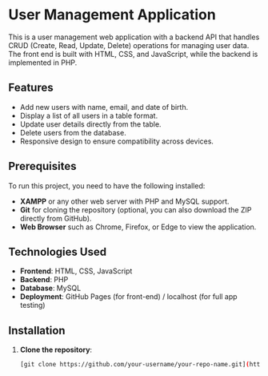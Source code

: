 # User Management Application

This is a user management web application with a backend API that handles CRUD (Create, Read, Update, Delete) operations for managing user data. The front end is built with HTML, CSS, and JavaScript, while the backend is implemented in PHP.

## Features

- Add new users with name, email, and date of birth.
- Display a list of all users in a table format.
- Update user details directly from the table.
- Delete users from the database.
- Responsive design to ensure compatibility across devices.

## Prerequisites

To run this project, you need to have the following installed:

- **XAMPP** or any other web server with PHP and MySQL support.
- **Git** for cloning the repository (optional, you can also download the ZIP directly from GitHub).
- **Web Browser** such as Chrome, Firefox, or Edge to view the application.

## Technologies Used

- **Frontend**: HTML, CSS, JavaScript
- **Backend**: PHP
- **Database**: MySQL
- **Deployment**: GitHub Pages (for front-end) / localhost (for full app testing)


## Installation

1. **Clone the repository**:
   ```bash
   [git clone https://github.com/your-username/your-repo-name.git](https://github.com/varalu2004/CRUD-Operations-)
